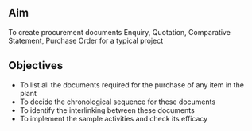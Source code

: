 ## Aim 

To create procurement documents Enquiry, Quotation, Comparative Statement, Purchase Order for a typical project

## Objectives 
 
-	To list all the documents required for the purchase of any item in the plant
-	To decide the chronological sequence for these documents
-	To identify the interlinking between these documents  
-	To implement the sample activities and check its efficacy
